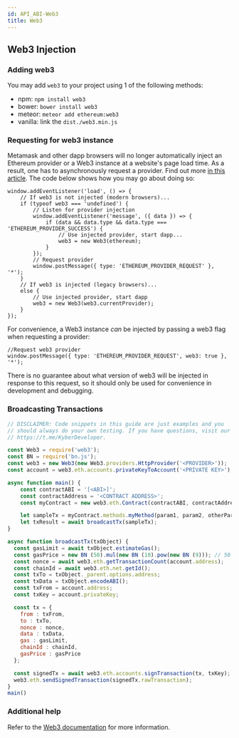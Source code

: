 ```yaml
---
id: API_ABI-Web3
title: Web3
---
```

[//]: # (tagline)
## Web3 Injection
### Adding web3
You may add `web3` to your project using 1 of the following methods:
* npm: `npm install web3`
* bower: `bower install web3`
* meteor: `meteor add ethereum:web3`
* vanilla: link the `dist./web3.min.js`

### Requesting for web3 instance
Metamask and other dapp browsers will no longer automatically inject an Ethereum provider or a Web3 instance at a website's page load time.  As a result, one has to asynchronously request a provider. Find out more [in this article](https://medium.com/metamask/https-medium-com-metamask-breaking-change-injecting-web3-7722797916a8). The code below shows how you may go about doing so:
```
window.addEventListener('load', () => {
    // If web3 is not injected (modern browsers)...
    if (typeof web3 === 'undefined') {
        // Listen for provider injection
        window.addEventListener('message', ({ data }) => {
            if (data && data.type && data.type === 'ETHEREUM_PROVIDER_SUCCESS') {
                // Use injected provider, start dapp...
                web3 = new Web3(ethereum);
            }
        });
        // Request provider
        window.postMessage({ type: 'ETHEREUM_PROVIDER_REQUEST' }, '*');
    }
    // If web3 is injected (legacy browsers)...
    else {
        // Use injected provider, start dapp
        web3 = new Web3(web3.currentProvider);
    }
});
```

For convenience, a Web3 instance *can* be injected by passing a web3 flag when requesting a provider:
```
//Request web3 provider
window.postMessage({ type: 'ETHEREUM_PROVIDER_REQUEST', web3: true }, '*');
```
There is no guarantee about what version of web3 will be injected in response to this request, so it should only be used for convenience in development and debugging.

### Broadcasting Transactions
```js
// DISCLAIMER: Code snippets in this guide are just examples and you
// should always do your own testing. If you have questions, visit our
// https://t.me/KyberDeveloper.

const Web3 = require('web3');
const BN = require('bn.js');
const web3 = new Web3(new Web3.providers.HttpProvider('<PROVIDER>'));
const account = web3.eth.accounts.privateKeyToAccount('<PRIVATE KEY>');

async function main() {
	const contractABI = '[<ABI>]';
	const contractAddress = '<CONTRACT ADDRESS>';
	const myContract = new web3.eth.Contract(contractABI, contractAddress);

	let sampleTx = myContract.methods.myMethod(param1, param2, otherParams);
	let txResult = await broadcastTx(sampleTx);
}

async function broadcastTx(txObject) {
  const gasLimit = await txObject.estimateGas();
  const gasPrice = new BN (50).mul(new BN (10).pow(new BN (9))); // 50 Gwei
  const nonce = await web3.eth.getTransactionCount(account.address);
  const chainId = await web3.eth.net.getId();
  const txTo = txObject._parent.options.address;
  const txData = txObject.encodeABI();
  const txFrom = account.address;
  const txKey = account.privateKey;

  const tx = {
    from : txFrom,
    to : txTo,
    nonce : nonce,
    data : txData,
    gas : gasLimit,
    chainId : chainId,
    gasPrice : gasPrice
  };

  const signedTx = await web3.eth.accounts.signTransaction(tx, txKey);
  web3.eth.sendSignedTransaction(signedTx.rawTransaction);
}
main()
```

### Additional help
Refer to the [Web3 documentation](https://web3js.readthedocs.io/en/1.0/web3-eth.html) for more information.
